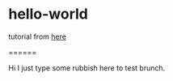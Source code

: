 # hello-world
tutorial from [here](https://guides.github.com/activities/hello-world/)

======

Hi
I just type some rubbish here to test brunch.
